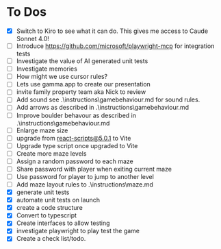 # To Dos

- [x] Switch to Kiro to see what it can do. This gives me access to Caude Sonnet 4.0!
- [ ] Introduce https://github.com/microsoft/playwright-mcp for integration tests
- [ ] Investigate the value of AI generated unit tests
- [ ] Investigate memories
- [ ] How might we use cursor rules?
- [ ] Lets use gamma.app to create our presentation
- [ ] invite family property team aka Nick to review
- [ ] Add sound see .\instructions\gamebehaviour.md for sound rules.
- [ ] Add arrows as described in .\instructions\gamebehaviour.md
- [ ] Improve boulder behavour as described in .\instructions\gamebehaviour.md
- [ ] Enlarge maze size
- [ ] upgrade from react-scripts@5.0.1 to Vite
- [ ] Upgrade type script once upgraded to Vite
- [ ] Create more maze levels
- [ ] Assign a random password to each maze
- [ ] Share password with player when exiting current maze
- [ ] Use password for player to jump to another level
- [ ] Add maze layout rules to .\instructions\maze.md
- [x] generate unit tests
- [x] automate unit tests on launch
- [x] create a code structure
- [x] Convert to typescript
- [x] Create interfaces to allow testing
- [x] investigate playwright to play test the game
- [x] Create a check list/todo.